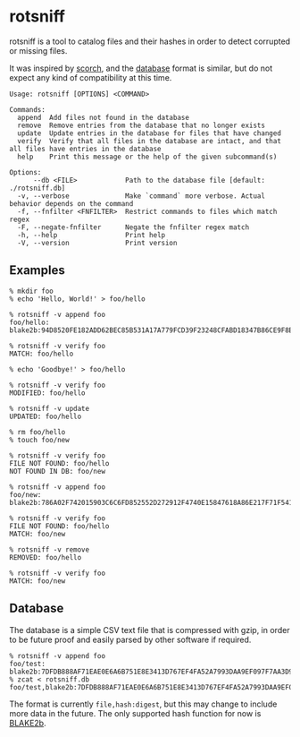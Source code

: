 # rotsniff

rotsniff is a tool to catalog files and their hashes in order to detect corrupted or missing files.

It was inspired by [scorch](https://github.com/trapexit/scorch), and the [database](#database) format is similar, but do
not expect any kind of compatibility at this time.

```
Usage: rotsniff [OPTIONS] <COMMAND>

Commands:
  append  Add files not found in the database
  remove  Remove entries from the database that no longer exists
  update  Update entries in the database for files that have changed
  verify  Verify that all files in the database are intact, and that all files have entries in the database
  help    Print this message or the help of the given subcommand(s)

Options:
      --db <FILE>            Path to the database file [default: ./rotsniff.db]
  -v, --verbose              Make `command` more verbose. Actual behavior depends on the command
  -f, --fnfilter <FNFILTER>  Restrict commands to files which match regex
  -F, --negate-fnfilter      Negate the fnfilter regex match
  -h, --help                 Print help
  -V, --version              Print version
```

## Examples

```
% mkdir foo
% echo 'Hello, World!' > foo/hello

% rotsniff -v append foo
foo/hello: blake2b:94D8520FE182ADD62BEC85B531A17A779FCD39F23248CFABD18347B86CE9F8B73A0C151DD7CE171843DD8A14E5329DDE6B73149D26D6638E94EF4C634F3F1A7B

% rotsniff -v verify foo
MATCH: foo/hello

% echo 'Goodbye!' > foo/hello

% rotsniff -v verify foo
MODIFIED: foo/hello

% rotsniff -v update
UPDATED: foo/hello

% rm foo/hello
% touch foo/new

% rotsniff -v verify foo
FILE NOT FOUND: foo/hello
NOT FOUND IN DB: foo/new

% rotsniff -v append foo
foo/new: blake2b:786A02F742015903C6C6FD852552D272912F4740E15847618A86E217F71F5419D25E1031AFEE585313896444934EB04B903A685B1448B755D56F701AFE9BE2CE

% rotsniff -v verify foo
FILE NOT FOUND: foo/hello
MATCH: foo/new

% rotsniff -v remove
REMOVED: foo/hello

% rotsniff -v verify foo
MATCH: foo/new
```

## Database

The database is a simple CSV text file that is compressed with gzip, in order to be future proof and easily parsed by
other software if required.

```
% rotsniff -v append foo
foo/test: blake2b:7DFDB888AF71EAE0E6A6B751E8E3413D767EF4FA52A7993DAA9EF097F7AA3D949199C113CAA37C94F80CF3B22F7D9D6E4F5DEF4FF927830CFFE4857C34BE3D89
% zcat < rotsniff.db
foo/test,blake2b:7DFDB888AF71EAE0E6A6B751E8E3413D767EF4FA52A7993DAA9EF097F7AA3D949199C113CAA37C94F80CF3B22F7D9D6E4F5DEF4FF927830CFFE4857C34BE3D89
```

The format is currently `file,hash:digest`, but this may change to include more data in the future. The only supported
hash function for now is [BLAKE2b](https://en.wikipedia.org/wiki/BLAKE_(hash_function)#BLAKE2).